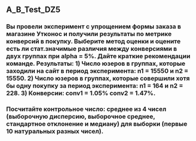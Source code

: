 ## A_B_Test_DZ5
### Вы провели эксперимент c упрощением формы заказа в магазине Утконос и получили результаты по метрике конверсий в покупку. Выберите метод оценки и оцените есть ли стат.значимые различия между конверсиями в двух группах при alpha = 5%. Дайте краткие рекомендации команде. Результаты: 1) Число юзеров в группах, которые заходили на сайт в период эксперимента: n1 = 15550 и n2 = 15550. 2) Число юзеров в группах, которые совершили хотя бы одну покупку за период эксперимента: n1 = 164 и n2 = 228. 3) Конверсии: conv1 = 1.05% conv2 = 1.47%.
### Посчитайте контрольное число: среднее из 4 чисел (выборочную дисперсию, выборочное среднее, стандартное отклонение и медиану) для выборки (первые 10 натуральных разных чисел).
